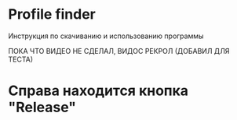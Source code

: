 # Profile finder


Инструкция по скачиванию и использованию программы

ПОКА ЧТО ВИДЕО НЕ СДЕЛАЛ, ВИДОС РЕКРОЛ (ДОБАВИЛ ДЛЯ ТЕСТА)

Справа находится кнопка "Release"
=======
